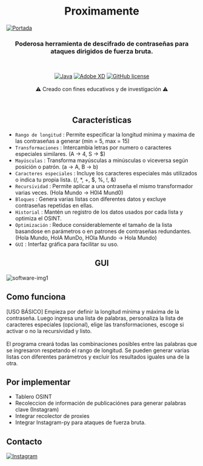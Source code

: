 <h1 align="center"> Proximamente </h1>

<a href="#">![Portada](https://user-images.githubusercontent.com/71462334/180693573-47c4ce0c-9d84-4579-8a4a-91bc6fd3e2ca.png)</a>


<h3 align="center"> Poderosa herramienta de descifrado de contraseñas para ataques dirigidos de fuerza bruta. </h3>


</BR>

<div align="center">

<a href="#">![Java](https://img.shields.io/badge/java-%23ED8B00.svg?style=for-the-badge&logo=java&logoColor=white)</a> <a href="#">![Adobe XD](https://img.shields.io/badge/Adobe%20XD-470137?style=for-the-badge&logo=Adobe%20XD&logoColor=#FF61F6)</a> <a href="https://github.com/darkBlizzard13/Overlord/blob/main/LICENSE"><img alt="GitHub license" src="https://img.shields.io/github/license/darkBlizzard13/Overlord?style=for-the-badge"></a>
</BR>
</BR>
⚠️ Creado con fines educativos y de investigación ⚠️
</div>

</BR>

<h2 align="center"> Características </h2>

- `Rango de longitud` : Permite especificar la longitud minima y maxima de las contraseñas a generar (min = 5, max = 15)
- `Transformaciones` : Intercambia letras por numero o caracteres especiales similares. (A -> 4, S -> $)
- `Mayúsculas` : Transforma mayúsculas a minúsculas o viceversa según posición o patrón. (a -> A, B -> b)
- `Caracteres especiales` : Incluye los caracteres especiales más utilizados o indica tu propia lista. (/, *, +, $, %, !, &)
- `Recursividad` :   Permite aplicar a una ontraseña el mismo transformador varias veces. (Hola Mundo -> H0l4 Mund0)
- `Bloques` :   Genera varias listas con diferentes datos y excluye contraseñas repetidas en ellas.
- `Historial` :   Mantén un registro de los datos usados por cada lista y optimiza el OSINT.
- `Optimización` :   Reduce considerablemente el tamaño de la lista basandose en parámetros o en patrones de contraseñas redundantes. (Hola Mundo, HolA MunDo, HOla Mundo -> Hola Mundo)
- `GUI` :   Interfaz gráfica para facilitar su uso.

<h2 align="center"> GUI </h2>

![software-img1](https://user-images.githubusercontent.com/71462334/180699935-f4937e86-0127-4512-b582-d41145a08ca3.png)

## Como funciona
[USO BÁSICO] Empieza por definir la longitud mínima y máxima de la contraseña. Luego ingresa una lista de palabras, personaliza la lista de caracteres especiales (opcional), elige las transformaciones, escoge si activar o no la recursividad y listo.
</BR>
</BR>
El programa creará todas las combinaciones posibles entre las palabras que se ingresaron respetando el rango de longitud. Se pueden generar varias listas con diferentes parámetros y excluir los resultados iguales una de la otra.

## Por implementar
- Tablero OSINT
- Recoleccion de información de publicaciónes para generar palabras clave (Instagram)
- Integrar recolector de proxies
- Integrar Instagram-py para ataques de fuerza bruta.

## Contacto

<a href="https://www.instagram.com/csr_21pnda" target="_blank" rel="noopener noreferrer">![Instagram](https://img.shields.io/badge/Instagram-E4405F?style=for-the-badge&logo=instagram&logoColor=white)</a>

